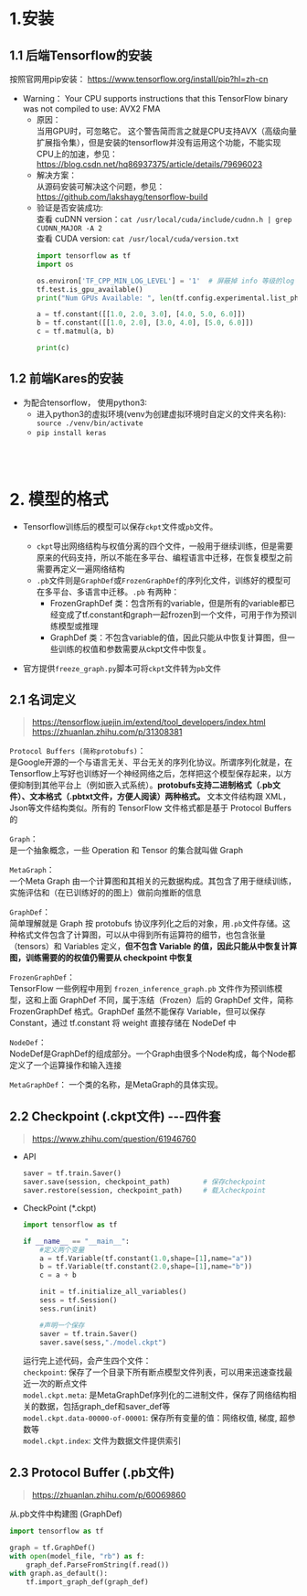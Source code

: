 # 1.安装
## 1.1 后端Tensorflow的安装
按照官网用pip安装： https://www.tensorflow.org/install/pip?hl=zh-cn  
* Warning： Your CPU supports instructions that this TensorFlow binary was not compiled to use: AVX2 FMA
  * 原因：  
  当用GPU时，可忽略它。 这个警告简而言之就是CPU支持AVX（高级向量扩展指令集），但是安装的tensorflow并没有运用这个功能，不能实现CPU上的加速，参见： 
  https://blog.csdn.net/hq86937375/article/details/79696023
  * 解决方案：  
  从源码安装可解决这个问题，参见：https://github.com/lakshayg/tensorflow-build
  * 验证是否安装成功:  
  查看 cuDNN version：`cat /usr/local/cuda/include/cudnn.h | grep CUDNN_MAJOR -A 2`  
  查看 CUDA version: `cat /usr/local/cuda/version.txt` 
    ```python
    import tensorflow as tf 
    import os 

    os.environ['TF_CPP_MIN_LOG_LEVEL'] = '1'  # 屏蔽掉 info 等级的log
    tf.test.is_gpu_available()
    print("Num GPUs Available: ", len(tf.config.experimental.list_physical_devices('GPU')))

    a = tf.constant([[1.0, 2.0, 3.0], [4.0, 5.0, 6.0]])
    b = tf.constant([[1.0, 2.0], [3.0, 4.0], [5.0, 6.0]])
    c = tf.matmul(a, b)

    print(c)
    ```

## 1.2 前端Kares的安装
* 为配合tensorflow， 使用python3: 
  * 进入python3的虚拟环境(venv为创建虚拟环境时自定义的文件夹名称):` source ./venv/bin/activate`
  * `pip install keras`

<br><br>

# 2. 模型的格式
* Tensorflow训练后的模型可以保存`ckpt`文件或`pb`文件。
    * `ckpt`导出网络结构与权值分离的四个文件，一般用于继续训练，但是需要原来的代码支持，所以不能在多平台、编程语言中迁移，在恢复模型之前需要再定义一遍网络结构
    * `.pb`文件则是`GraphDef`或`FrozenGraphDef`的序列化文件，训练好的模型可在多平台、多语言中迁移。`.pb` 有两种：
        * FrozenGraphDef 类：包含所有的variable，但是所有的variable都已经变成了tf.constant和graph一起frozen到一个文件，可用于作为预训练模型或推理
        * GraphDef 类：不包含variable的值，因此只能从中恢复计算图，但一些训练的权值和参数需要从ckpt文件中恢复。

* 官方提供`freeze_graph.py`脚本可将`ckpt`文件转为`pb`文件
## 2.1 名词定义
> https://tensorflow.juejin.im/extend/tool_developers/index.html
> https://zhuanlan.zhihu.com/p/31308381

`Protocol Buffers (简称protobufs)`：  
是Google开源的一个与语言无关、平台无关的序列化协议。所谓序列化就是，在Tensorflow上写好也训练好一个神经网络之后，怎样把这个模型保存起来，以方便抑制到其他平台上（例如嵌入式系统）。**protobufs支持二进制格式（.pb文件）、文本格式（.pbtxt文件，方便人阅读）两种格式。** 文本文件结构跟 XML，Json等文件结构类似。所有的 TensorFlow 文件格式都是基于 Protocol Buffers的

`Graph`：  
是一个抽象概念，一些 Operation 和 Tensor 的集合就叫做 Graph

`MetaGraph`：  
一个Meta Graph 由一个计算图和其相关的元数据构成。其包含了用于继续训练，实施评估和（在已训练好的的图上）做前向推断的信息

`GraphDef`：  
 简单理解就是 Graph 按 protobufs 协议序列化之后的对象，用`.pb`文件存储。这种格式文件包含了计算图，可以从中得到所有运算符的细节，也包含张量（tensors）和 Variables 定义，**但不包含 Variable 的值，因此只能从中恢复计算图，训练需要的的权值仍需要从 checkpoint 中恢复**

`FrozenGraphDef`：  
 TensorFlow 一些例程中用到 `frozen_inference_graph.pb` 文件作为预训练模型，这和上面 GraphDef 不同，属于冻结（Frozen）后的 GraphDef 文件，简称 FrozenGraphDef 格式。GraphDef 虽然不能保存 Variable，但可以保存 Constant，通过 tf.constant 将 weight 直接存储在 NodeDef 中

`NodeDef`：  
 NodeDef是GraphDef的组成部分。一个Graph由很多个Node构成，每个Node都定义了一个运算操作和输入连接

`MetaGraphDef`： 
一个类的名称，是MetaGraph的具体实现。




## 2.2 Checkpoint (.ckpt文件) ---四件套
> https://www.zhihu.com/question/61946760

* API
    ```python
    saver = tf.train.Saver()
    saver.save(session, checkpoint_path)        # 保存checkpoint
    saver.restore(session, checkpoint_path)     # 载入checkpoint
    ```

* CheckPoint (*.ckpt)
    ```python
    import tensorflow as tf
    
    if __name__ == "__main__":
        #定义两个变量
        a = tf.Variable(tf.constant(1.0,shape=[1],name="a"))
        b = tf.Variable(tf.constant(2.0,shape=[1],name="b"))
        c = a + b
    
        init = tf.initialize_all_variables()
        sess = tf.Session()
        sess.run(init)
    
        #声明一个保存
        saver = tf.train.Saver()
        saver.save(sess,"./model.ckpt")
    ```
    运行完上述代码，会产生四个文件：  
    `checkpoint`: 保存了一个目录下所有断点模型文件列表，可以用来迅速查找最近一次的断点文件  
    `model.ckpt.meta`: 是MetaGraphDef序列化的二进制文件，保存了网络结构相关的数据，包括graph_def和saver_def等  
    `model.ckpt.data-00000-of-00001`: 保存所有变量的值：网络权值, 梯度, 超参数等  
    `model.ckpt.index`: 文件为数据文件提供索引

## 2.3 Protocol Buffer (.pb文件)
> https://zhuanlan.zhihu.com/p/60069860  

从.pb文件中构建图 (GraphDef)
```python
import tensorflow as tf

graph = tf.GraphDef()
with open(model_file, "rb") as f:
    graph_def.ParseFromString(f.read())
with graph.as_default():
    tf.import_graph_def(graph_def)
```

